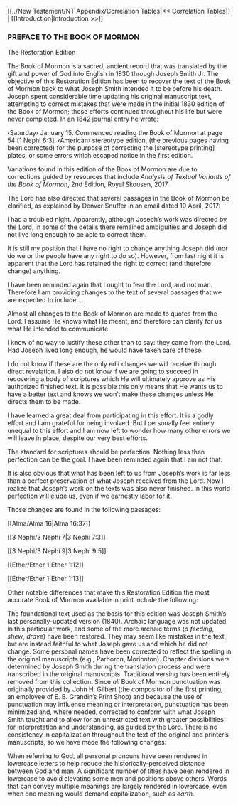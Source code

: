 [[../New Testament/NT Appendix/Correlation Tables|<< Correlation Tables]]  |  [[Introduction|Introduction >>]]

### PREFACE TO THE BOOK OF MORMON
The Restoration Edition

The Book of Mormon is a sacred, ancient record that was translated by the gift and power of God into English in 1830 through Joseph Smith Jr. The objective of this Restoration Edition has been to recover the text of the Book of Mormon back to what Joseph Smith intended it to be before his death. Joseph spent considerable time updating his original manuscript text, attempting to correct mistakes that were made in the initial 1830 edition of the Book of Mormon; those efforts continued throughout his life but were never completed. In an 1842 journal entry he wrote:

‹Saturday› January 15. Commenced reading the Book of Mormon at page 54 [1 Nephi 6:3]. ‹American› stereotype edition, (the previous pages having been corrected) for the purpose of correcting the [stereotype printing] plates, or some errors which escaped notice in the first edition.

Variations found in this edition of the Book of Mormon are due to corrections guided by resources that include *Analysis of Textual Variants of the Book of Mormon*, 2nd Edition, Royal Skousen, 2017.

The Lord has also directed that several passages in the Book of Mormon be clarified, as explained by Denver Snuffer in an email dated 10 April, 2017:

I had a troubled night. Apparently, although Joseph’s work was directed by the Lord, in some of the details there remained ambiguities and Joseph did not live long enough to be able to correct them.

It is still my position that I have no right to change anything Joseph did (nor do we or the people have any right to do so). However, from last night it is apparent that the Lord has retained the right to correct (and therefore change) anything.

I have been reminded again that I ought to fear the Lord, and not man. Therefore I am providing changes to the text of several passages that we are expected to include….

Almost all changes to the Book of Mormon are made to quotes from the Lord. I assume He knows what He meant, and therefore can clarify for us what He intended to communicate.

I know of no way to justify these other than to say: they came from the Lord. Had Joseph lived long enough, he would have taken care of these.

I do not know if these are the only edit changes we will receive through direct revelation. I also do not know if we are going to succeed in recovering a body of scriptures which He will ultimately approve as His authorized finished text. It is possible this only means that He wants us to have a better text and knows we won’t make these changes unless He directs them to be made.

I have learned a great deal from participating in this effort. It is a godly effort and I am grateful for being involved. But I personally feel entirely unequal to this effort and I am now left to wonder how many other errors we will leave in place, despite our very best efforts.

The standard for scriptures should be perfection. Nothing less than perfection can be the goal. I have been reminded again that I am not that.

It is also obvious that what has been left to us from Joseph’s work is far less than a perfect preservation of what Joseph received from the Lord. Now I realize that Joseph’s work on the texts was also never finished. In this world perfection will elude us, even if we earnestly labor for it.

Those changes are found in the following passages:



[[Alma/Alma 16|Alma 16:37]]


[[3 Nephi/3 Nephi 7|3 Nephi 7:3]]


[[3 Nephi/3 Nephi 9|3 Nephi 9:5]]


[[Ether/Ether 1|Ether 1:12]]


[[Ether/Ether 1|Ether 1:13]]


Other notable differences that make this Restoration Edition the most accurate Book of Mormon available in print include the following:


The foundational text used as the basis for this edition was Joseph Smith’s last personally-updated version (1840).
Archaic language was not updated in this particular work, and some of the more archaic terms (*a feeding*, *shew*, *drave*) have been restored. They may seem like mistakes in the text, but are instead faithful to what Joseph gave us and which he did not change.
Some personal names have been corrected to reflect the spelling in the original manuscripts (e.g., Parhoron, Morionton).
Chapter divisions were determined by Joseph Smith during the translation process and were transcribed in the original manuscripts.
Traditional versing has been entirely removed from this collection.
Since *all* Book of Mormon punctuation was originally provided by John H. Gilbert (the compositor of the first printing, an employee of E. B. Grandin’s Print Shop) and because the use of punctuation may influence meaning or interpretation, punctuation has been minimized and, where needed, corrected to conform with what Joseph Smith taught and to allow for an unrestricted text with greater possibilities for interpretation and understanding, as guided by the Lord.
There is no consistency in capitalization throughout the text of the original and printer’s manuscripts, so we have made the following changes:

When referring to God, all personal pronouns have been rendered in lowercase letters to help reduce the historically-perceived distance between God and man.
A significant number of titles have been rendered in lowercase to avoid elevating some men and positions above others.
Words that can convey multiple meanings are largely rendered in lowercase, even when one meaning would demand capitalization, such as *earth*.